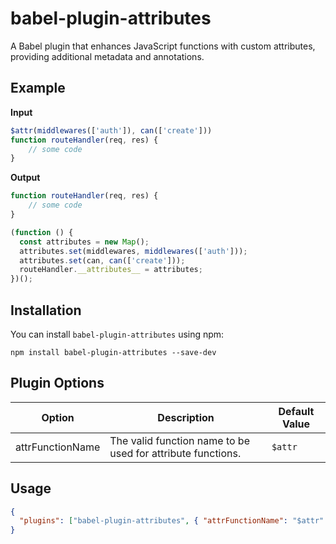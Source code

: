 # babel-plugin-attributes

A Babel plugin that enhances JavaScript functions with custom attributes, providing additional metadata and annotations.

## Example

**Input**
```javascript
$attr(middlewares(['auth']), can(['create']))
function routeHandler(req, res) {
    // some code
}
```

**Output**
```javascript
function routeHandler(req, res) {
    // some code
}

(function () {
  const attributes = new Map();
  attributes.set(middlewares, middlewares(['auth']));
  attributes.set(can, can(['create']));
  routeHandler.__attributes__ = attributes;
})();
```

## Installation

You can install `babel-plugin-attributes` using npm:

```shell
npm install babel-plugin-attributes --save-dev
```

## Plugin Options

| Option            | Description                                                | Default Value |
| ----------------- | ---------------------------------------------------------- | ------------- |
| attrFunctionName  | The valid function name to be used for attribute functions. | `$attr`       |

## Usage

```json
{
  "plugins": ["babel-plugin-attributes", { "attrFunctionName": "$attr" }]
}
```

